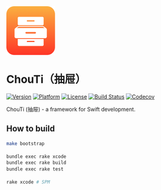 <span align="center">
    <img src="Resources/ChouTi.png" width=128 alt="ChouTi Logo" />
</span>

# ChouTi（抽屉）
[![Version](https://img.shields.io/cocoapods/v/ChouTi.svg)](http://cocoapods.org/pods/ChouTi)
[![Platform](https://img.shields.io/cocoapods/p/ChouTi.svg)](http://cocoapods.org/pods/ChouTi)
[![License](https://img.shields.io/cocoapods/l/ChouTi.svg)](https://github.com/Ch0uTi/ChouTi/blob/master/LICENSE)
[![Build Status](https://github.com/Ch0uti/ChouTi/workflows/build/badge.svg)](https://github.com/Ch0uti/ChouTi/actions?query=workflow%3Abuild)
[![Codecov](https://codecov.io/gh/Ch0uTi/ChouTi/branch/master/graph/badge.svg)](https://codecov.io/gh/Ch0uTi/ChouTi)

ChouTi (抽屉) - a framework for Swift development.

## How to build

```bash
make bootstrap

bundle exec rake xcode
bundle exec rake build
bundle exec rake test

rake xcode # SPM
```
